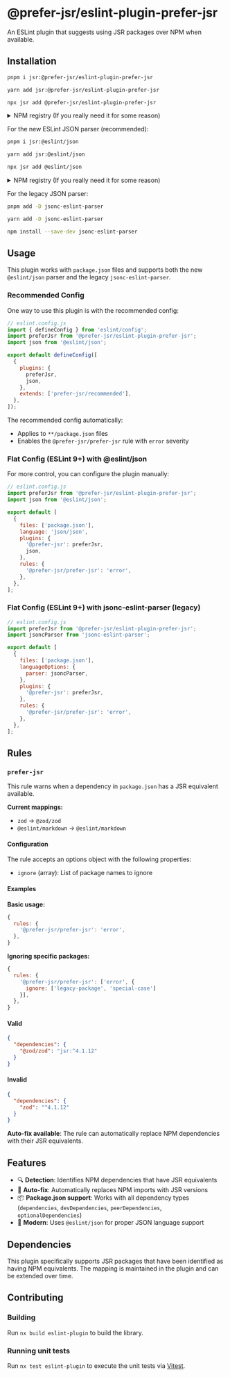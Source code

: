 # @prefer-jsr/eslint-plugin-prefer-jsr

An ESLint plugin that suggests using JSR packages over NPM when available.

## Installation

```bash
pnpm i jsr:@prefer-jsr/eslint-plugin-prefer-jsr
```

```bash
yarn add jsr:@prefer-jsr/eslint-plugin-prefer-jsr
```

```bash
npx jsr add @prefer-jsr/eslint-plugin-prefer-jsr
```

<details>
<summary>NPM registry (If you really need it for some reason)</summary>

```bash
npm install --save-dev @prefer-jsr/eslint-plugin-prefer-jsr
```

</details>

For the new ESLint JSON parser (recommended):

```bash
pnpm i jsr:@eslint/json
```

```bash
yarn add jsr:@eslint/json
```

```bash
npx jsr add @eslint/json
```

<details>
<summary>NPM registry (If you really need it for some reason)</summary>

```bash
npm install --save-dev @eslint/json
```

</details>

For the legacy JSON parser:

```bash
pnpm add -D jsonc-eslint-parser
```

```bash
yarn add -D jsonc-eslint-parser
```

```bash
npm install --save-dev jsonc-eslint-parser
```

## Usage

This plugin works with `package.json` files and supports both the new `@eslint/json` parser and the legacy `jsonc-eslint-parser`.

### Recommended Config

One way to use this plugin is with the recommended config:

```js
// eslint.config.js
import { defineConfig } from 'eslint/config';
import preferJsr from '@prefer-jsr/eslint-plugin-prefer-jsr';
import json from '@eslint/json';

export default defineConfig([
  {
    plugins: {
      preferJsr,
      json,
    },
    extends: ['prefer-jsr/recommended'],
  },
]);
```

The recommended config automatically:

- Applies to `**/package.json` files
- Enables the `@prefer-jsr/prefer-jsr` rule with `error` severity

### Flat Config (ESLint 9+) with @eslint/json

For more control, you can configure the plugin manually:

```js
// eslint.config.js
import preferJsr from '@prefer-jsr/eslint-plugin-prefer-jsr';
import json from '@eslint/json';

export default [
  {
    files: ['package.json'],
    language: 'json/json',
    plugins: {
      '@prefer-jsr': preferJsr,
      json,
    },
    rules: {
      '@prefer-jsr/prefer-jsr': 'error',
    },
  },
];
```

### Flat Config (ESLint 9+) with jsonc-eslint-parser (legacy)

```js
// eslint.config.js
import preferJsr from '@prefer-jsr/eslint-plugin-prefer-jsr';
import jsoncParser from 'jsonc-eslint-parser';

export default [
  {
    files: ['package.json'],
    languageOptions: {
      parser: jsoncParser,
    },
    plugins: {
      '@prefer-jsr': preferJsr,
    },
    rules: {
      '@prefer-jsr/prefer-jsr': 'error',
    },
  },
];
```

## Rules

### `prefer-jsr`

This rule warns when a dependency in `package.json` has a JSR equivalent available.

**Current mappings:**

- `zod` → `@zod/zod`
- `@eslint/markdown` → `@eslint/markdown`

#### Configuration

The rule accepts an options object with the following properties:

- `ignore` (array): List of package names to ignore

#### Examples

**Basic usage:**

```js
{
  rules: {
    '@prefer-jsr/prefer-jsr': 'error',
  },
}
```

**Ignoring specific packages:**

```js
{
  rules: {
    '@prefer-jsr/prefer-jsr': ['error', {
      ignore: ['legacy-package', 'special-case']
    }],
  },
}
```

#### Valid

```json
{
  "dependencies": {
    "@zod/zod": "jsr:^4.1.12"
  }
}
```

#### Invalid

```json
{
  "dependencies": {
    "zod": "^4.1.12"
  }
}
```

**Auto-fix available**: The rule can automatically replace NPM dependencies with their JSR equivalents.

## Features

- 🔍 **Detection**: Identifies NPM dependencies that have JSR equivalents
- 🔧 **Auto-fix**: Automatically replaces NPM imports with JSR versions
- 📦 **Package.json support**: Works with all dependency types (`dependencies`, `devDependencies`, `peerDependencies`, `optionalDependencies`)
- 🎯 **Modern**: Uses `@eslint/json` for proper JSON language support

## Dependencies

This plugin specifically supports JSR packages that have been identified as having NPM equivalents. The mapping is maintained in the plugin and can be extended over time.

## Contributing

### Building

Run `nx build eslint-plugin` to build the library.

### Running unit tests

Run `nx test eslint-plugin` to execute the unit tests via [Vitest](https://vitest.dev/).
